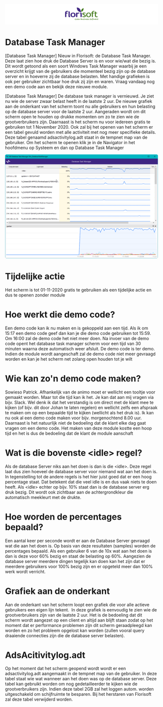 <img src=".Database Task Manager.docx\media\image2.png" />


# Database Task Manager

\[Database Task Manager\] Nieuw in Florisoft: de Database Task Manager.
Deze laat zien hoe druk de Database Server is en voor wie/wat die bezig
is. Dit wordt getoond als een soort Windows Task Manager waarbij je een
overzicht krijgt van de gebruikers die momenteel bezig zijn op de
database server en in hoeverre zij de database belasten. Met handige
grafieken is ook per gebruiker zichtbaar hoe druk zij zijn en waren.
Vraag vandaag nog een demo code aan en bekijk deze nieuwe module.

\[Database Task Manager\] De database task manager is vernieuwd. Je ziet
nu wie de server zwaar belast heeft in de laatste 2 uur. De nieuwe
grafiek aan de onderkant van het scherm toont nu alle gebruikers en hun
belasting op de database server voor de laatste 2 uur. Aangeraden wordt
om dit scherm open te houden op drukke momenten om zo te zien wie de
grootverbruikers zijn. Daarnaast is het scherm nu voor iedereen gratis
te gebruiken tot 1 November 2020. Ook zal bij het openen van het scherm
er een tabel gevuld worden met alle activiteit met nog meer specifieke
details. Deze tabel genaamd adsactivitylog.adt staat in de tempnet map
van de gebruiker. Om het scherm te openen klik je in de Navigator in het
hoofdmenu op Systeem en dan op Database Task Manager

<img src=".Database Task Manager.docx\media\image1.png" />

# Tijdelijke actie

Het scherm is tot 01-11-2020 gratis te gebruiken als een tijdelijke
actie en dus te openen zonder module

# Hoe werkt die demo code?

Een demo code kan ik nu maken en is gekoppeld aan een tijd. Als ik om
15:17 een demo code geef dan kan je die demo code gebruiken tot 15:59.
Om 16:00 zal de demo code het niet meer doen. Na invoer van de demo code
opent het database task manager scherm voor een tijd van 30 minuten
waarna deze automatisch weer afsluit. De demo code is ter demo. Indien
de module wordt aangeschaft zal de demo code niet meer gevraagd worden
en kan je het scherm net zolang open houden tot je wilt

# Wie kan zo'n demo code maken?

Sowieso Patrick. Afhankelijk van de animo moet er wellicht een tooltje
voor gemaakt worden. Maar tot die tijd kan ik het. Je kan dat aan mij
vragen via bijv. Slack. Wel denk ik dat het verstandig is om direct met
de klant mee te kijken (of bijv. dit door Johan te laten regelen) en
wellicht zelfs een afspraak te maken om op een bepaalde tijd te kijken
(wellicht als het druk is). Ik kan nu ook al een demo code maken voor
bijv. morgenochtend 8.00 uur. Daarnaast is het natuurlijk niet de
bedoeling dat de klant elke dag gaat vragen om een demo code. Het maken
van deze module kostte een hoop tijd en het is dus de bedoeling dat de
klant de module aanschaft

# Wat is die bovenste &lt;idle&gt; regel?

Als de database Server niks aan het doen is dan is die &lt;idle&gt;.
Deze regel laat dus zien hoeveel de database server voor niemand wat aan
het doen is. In tegenstelling tot de andere regels is het hier juist
goed dat er een hoog percentage staat. Dat betekent dat die veel idle is
en dus vaak niets te doen heeft. Als &lt;idle&gt; echter op bijv. 10%
staat dan is de database server erg druk bezig. Dit wordt ook zichtbaar
aan de achtergrondkleur die automatisch meekleurt met de drukte.

# Hoe worden de percentages bepaald?

Een aantal keer per seconde wordt er aan de Database Server gevraagd wat
die aan het doen is. Op basis van deze resultaten (samples) worden de
percentages bepaald. Als een gebruiker 6 van de 10x wat aan het doen is
dan is deze voor 60% bezig en staat de belasting op 60%. Aangezien de
database server meerdere dingen tegelijk kan doen kan het zijn dat er
meerdere gebruikers voor 100% bezig zijn en er opgeteld meer dan 100%
werk wordt verricht.

# Grafiek aan de onderkant

Aan de onderkant van het scherm loopt een grafiek die voor alle actieve
gebruikers een eigen lijn tekent.  In deze grafiek is eenvoudig te zien
wie de grootverbruikers zijn van de laatste 2 uur. Het is de bedoeling
dat dit scherm wordt aangezet op een client en altijd aan blijft staan
zodat op het moment dat er performance problemen zijn dit scherm
geraadpleegd kan worden en zo het probleem opgelost kan worden (zullen
vooral query draaiende connecties zijn die de database server belasten).

# AdsAcitivitylog.adt

Op het moment dat het scherm geopend wordt wordt er een
adsactivitylog.adt aangemaakt in de tempnet map van de gebruiker. In
deze tabel staat wie wat wanneer aan het doen was op de database server.
Deze tabel kan gebruikt worden om nog gedetailleerder te kijken wie de
grootverbruikers zijn. Indien deze tabel 2GB zal het loggen autom.
worden uitgeschakeld om schijfruimte te besparen. Bij het herstaren van
Florisoft zal deze tabel verwijderd worden.

